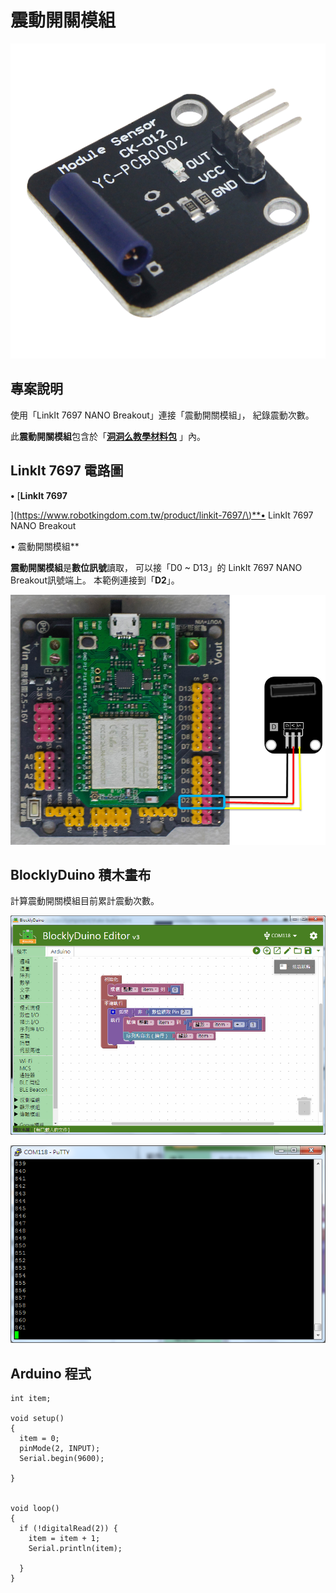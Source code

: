 # 震動開關模組

![](../../.gitbook/assets/linkit7697_vibrationswitch_00.png)

## 專案說明

使用「LinkIt 7697 NANO Breakout」連接「震動開關模組」， 紀錄震動次數。

此**震動開關模組**包含於「[**洞洞么教學材料包**](https://www.robotkingdom.com.tw/product/rk-education-kit-001/) 」內。

## LinkIt 7697 電路圖

**•** \[**LinkIt 7697**

\]\([https://www.robotkingdom.com.tw/product/linkit-7697/\)\*\*•](https://www.robotkingdom.com.tw/product/linkit-7697/%29**•) LinkIt 7697 NANO Breakout

• 震動開關模組\*\*

**震動開關模組**是**數位訊號**讀取， 可以接「D0 ~ D13」的 LinkIt 7697 NANO Breakout訊號端上。 本範例連接到「**D2**」。

![](../../.gitbook/assets/linkit7697_vibrationswitch_01.png)

## BlocklyDuino 積木畫布

計算震動開關模組目前累計震動次數。

![](../../.gitbook/assets/linkit7697_vibrationswitch_02.png)

![](../../.gitbook/assets/linkit7697_vibrationswitch_03.png)

## Arduino 程式

```text
int item;

void setup()
{
  item = 0;
  pinMode(2, INPUT);
  Serial.begin(9600);

}


void loop()
{
  if (!digitalRead(2)) {
    item = item + 1;
    Serial.println(item);

  }
}
```

